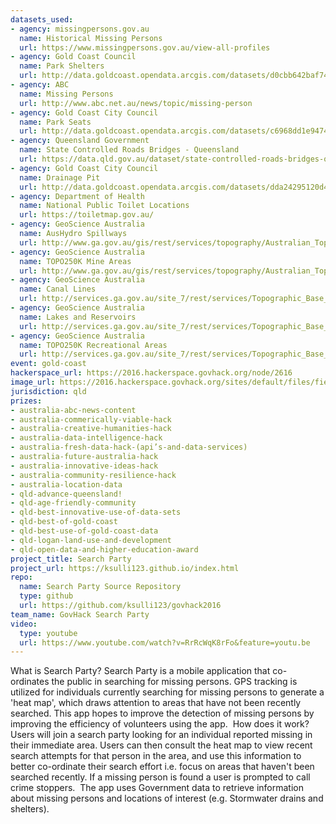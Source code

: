 ```yaml
---
datasets_used:
- agency: missingpersons.gov.au
  name: Historical Missing Persons
  url: https://www.missingpersons.gov.au/view-all-profiles
- agency: Gold Coast Council
  name: Park Shelters
  url: http://data.goldcoast.opendata.arcgis.com/datasets/d0cbb642baf74f74b7ed2f3b4a1c3e12_0
- agency: ABC
  name: Missing Persons
  url: http://www.abc.net.au/news/topic/missing-person
- agency: Gold Coast City Council
  name: Park Seats
  url: http://data.goldcoast.opendata.arcgis.com/datasets/c6968dd1e947410f8f275dc3abe6567b_0
- agency: Queensland Government
  name: State Controlled Roads Bridges - Queensland
  url: https://data.qld.gov.au/dataset/state-controlled-roads-bridges-queensland
- agency: Gold Coast City Council
  name: Drainage Pit
  url: http://data.goldcoast.opendata.arcgis.com/datasets/dda24295120d4d3fa643d6028323c540_0
- agency: Department of Health
  name: National Public Toilet Locations
  url: https://toiletmap.gov.au/
- agency: GeoScience Australia
  name: AusHydro Spillways
  url: http://www.ga.gov.au/gis/rest/services/topography/Australian_Topography_2014/MapServer/351
- agency: GeoScience Australia
  name: TOPO250K Mine Areas
  url: http://www.ga.gov.au/gis/rest/services/topography/Australian_Topography_2014/MapServer/339
- agency: GeoScience Australia
  name: Canal Lines
  url: http://services.ga.gov.au/site_7/rest/services/Topographic_Base_Map_WM/MapServer/303
- agency: GeoScience Australia
  name: Lakes and Reservoirs
  url: http://services.ga.gov.au/site_7/rest/services/Topographic_Base_Map_WM/MapServer/319
- agency: GeoScience Australia
  name: TOPO250K Recreational Areas
  url: http://services.ga.gov.au/site_7/rest/services/Topographic_Base_Map_WM/MapServer/353
event: gold-coast
hackerspace_url: https://2016.hackerspace.govhack.org/node/2616
image_url: https://2016.hackerspace.govhack.org/sites/default/files/field/image/Search%20Party.png
jurisdiction: qld
prizes:
- australia-abc-news-content
- australia-commerically-viable-hack
- australia-creative-humanities-hack
- australia-data-intelligence-hack
- australia-fresh-data-hack-(api’s-and-data-services)
- australia-future-australia-hack
- australia-innovative-ideas-hack
- australia-community-resilience-hack
- australia-location-data
- qld-advance-queensland!
- qld-age-friendly-community
- qld-best-innovative-use-of-data-sets
- qld-best-of-gold-coast
- qld-best-use-of-gold-coast-data
- qld-logan-land-use-and-development
- qld-open-data-and-higher-education-award
project_title: Search Party
project_url: https://ksulli123.github.io/index.html
repo:
  name: Search Party Source Repository
  type: github
  url: https://github.com/ksulli123/govhack2016
team_name: GovHack Search Party
video:
  type: youtube
  url: https://www.youtube.com/watch?v=RrRcWqK8rFo&feature=youtu.be
---
```


What is Search Party?
Search Party is a mobile application that co-ordinates the public in searching for missing persons. GPS tracking is utilized for individuals currently searching for missing persons to generate a 'heat map', which draws attention to areas that have not been recently searched. This app hopes to improve the detection of missing persons by improving the efficiency of volunteers using the app. 
How does it work?
Users will join a search party looking for an individual reported missing in their immediate area. Users can then consult the heat map to view recent search attempts for that person in the area, and use this information to better co-ordinate their search effort i.e. focus on areas that haven't been searched recently. If a missing person is found a user is prompted to call crime stoppers. 
The app uses Government data to retrieve information about missing persons and locations of interest (e.g. Stormwater drains and shelters).